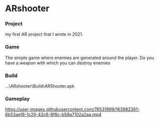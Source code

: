 # ARshooter
### Project
my first AR project that I wrote in 2021.
### Game
The simple game where enemies are generated around the player. Do you have a weapon with which you can destroy enemies
### Build 
...\ARshooter\Build\ARShooter.apk

### Gameplay

https://user-images.githubusercontent.com/76531899/163982361-6b53aef8-1c29-42c6-8f8c-b58a7102a2aa.mp4

